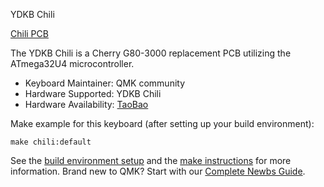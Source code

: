 YDKB Chili

[Chili PCB](https://gd3.alicdn.com/imgextra/i3/12420845/O1CN01ilPFVn1I73GjalIXf_!!12420845.jpg)

The YDKB Chili is a Cherry G80-3000 replacement PCB utilizing the ATmega32U4 microcontroller.

* Keyboard Maintainer: QMK community
* Hardware Supported: YDKB Chili
* Hardware Availability: [TaoBao](https://item.taobao.com/item.htm?id=565823984744)

Make example for this keyboard (after setting up your build environment):

    make chili:default

See the [build environment setup](https://docs.qmk.fm/#/getting_started_build_tools) and the [make instructions](https://docs.qmk.fm/#/getting_started_make_guide) for more information. Brand new to QMK? Start with our [Complete Newbs Guide](https://docs.qmk.fm/#/newbs).
